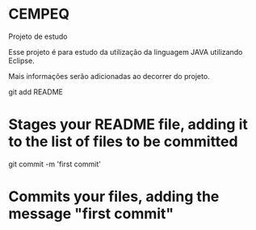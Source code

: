 CEMPEQ
======

Projeto de estudo

Esse projeto é para estudo da utilização da linguagem JAVA utilizando Eclipse.

Mais informações serão adicionadas ao decorrer do projeto.

git add README
# Stages your README file, adding it to the list of files to be committed

git commit -m 'first commit'
# Commits your files, adding the message "first commit"
